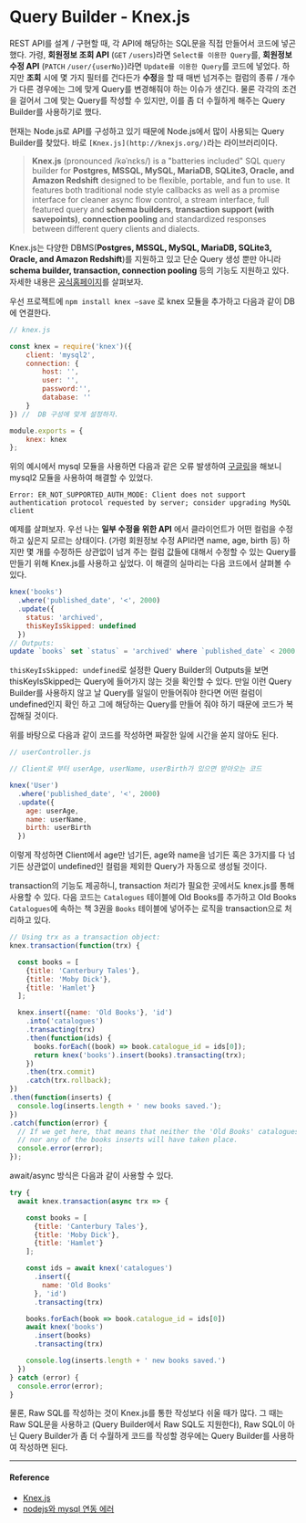 # Query Builder - Knex.js

REST API를 설계 /  구현할 때, 각 API에 해당하는 SQL문을 직접 만들어서 코드에 넣곤 했다. 가령, **회원정보 조회 API** (`GET` `/users`)라면 `Select를 이용한 Query`를, **회원정보 수정 API** (`PATCH` `/user/{userNo}`)라면 `Update를 이용한 Query`를 코드에 넣었다. 하지만 **조회** 시에 몇 가지 필터를 건다든가 **수정**을 할 때 매번 넘겨주는 컬럼의 종류 / 개수가 다른 경우에는 그에 맞게 Query를 변경해줘야 하는 이슈가 생긴다. 물론 각각의 조건을 걸어서 그에 맞는 Query를 작성할 수 있지만, 이를 좀 더 수월하게 해주는 Query Builder를 사용하기로 했다. 

현재는 Node.js로 API를 구성하고 있기 때문에 Node.js에서 많이 사용되는 Query Builder를 찾았다. 바로 `[Knex.js](http://knexjs.org/)`라는 라이브러리이다.

> **Knex.js** (pronounced /kəˈnɛks/) is a "batteries included" SQL query builder for **Postgres, MSSQL, MySQL, MariaDB, SQLite3, Oracle, and Amazon Redshift** designed to be flexible, portable, and fun to use. It features both traditional node style callbacks as well as a promise interface for cleaner async flow control, a stream interface, full featured query and **schema builders**, **transaction support (with savepoints)**, **connection pooling** and standardized responses between different query clients and dialects.

Knex.js는 다양한 DBMS(**Postgres, MSSQL, MySQL, MariaDB, SQLite3, Oracle, and Amazon Redshift**)를 지원하고 있고 단순 Query 생성 뿐만 아니라 **schema builder, transaction, connection pooling** 등의 기능도 지원하고 있다. 자세한 내용은 [공식홈페이지](http://knexjs.org)를 살펴보자.

우선 프로젝트에 `npm install knex —save` 로 knex 모듈을 추가하고 다음과 같이 DB에 연결한다. 

```jsx
// knex.js

const knex = require('knex')({
    client: 'mysql2',
    connection: {
        host: '',
        user: '',
        password:'',
        database: ''
    }
}) //  DB 구성에 맞게 설정하자.

module.exports = {
    knex: knex
};
```

위의 예시에서 mysql 모듈을 사용하면 다음과 같은 오류 발생하여 [구글링](https://www.inflearn.com/questions/3637)을 해보니 mysql2 모듈을 사용하여 해결할 수 있었다.

```
Error: ER_NOT_SUPPORTED_AUTH_MODE: Client does not support authentication protocol requested by server; consider upgrading MySQL client
```

예제를 살펴보자. 우선 나는 **일부 수정을 위한 API** 에서 클라이언트가 어떤 컬럼을 수정하고 싶은지 모르는 상태이다. (가령 회원정보 수정 API라면 name, age, birth 등) 하지만 몇 개를 수정하든 상관없이 넘겨 주는 컬럼 값들에 대해서 수정할 수 있는 Query를 만들기 위해 Knex.js를 사용하고 싶었다. 이 해결의 실마리는 다음 코드에서 살펴볼 수 있다.

```jsx
knex('books')
  .where('published_date', '<', 2000)
  .update({
    status: 'archived',
    thisKeyIsSkipped: undefined
  })
// Outputs:
update `books` set `status` = 'archived' where `published_date` < 2000
```

`thisKeyIsSkipped: undefined`로 설정한 Query Builder의 Outputs을 보면 thisKeyIsSkipped는 Query에 들어가지 않는 것을 확인할 수 있다. 만일 이런 Query Builder를 사용하지 않고 날 Query를 일일이 만들어줘야 한다면 어떤 컬럼이 undefined인지 확인 하고 그에 해당하는 Query를 만들어 줘야 하기 때문에 코드가 복잡해질 것이다.

위를 바탕으로 다음과 같이 코드를 작성하면 짜잘한 일에 시간을 쏟지 않아도 된다.  

```jsx
// userController.js

// Client로 부터 userAge, userName, userBirth가 있으면 받아오는 코드

knex('User')
  .where('published_date', '<', 2000)
  .update({
    age: userAge,
    name: userName,
    birth: userBirth
  })
```

이렇게 작성하면 Client에서 age만 넘기든, age와 name을 넘기든 혹은 3가지를 다 넘기든 상관없이 undefined인 컬럼을 제외한 Query가 자동으로 생성될 것이다.

transaction의 기능도 제공하니, transaction 처리가 필요한 곳에서도 knex.js를 통해 사용할 수 있다. 다음 코드는 `Catalogues` 테이블에 Old Books를 추가하고 Old Books `Catalogues`에 속하는 책 3권을 `Books` 테이블에 넣어주는 로직을 transaction으로 처리하고 있다. 

```jsx
// Using trx as a transaction object:
knex.transaction(function(trx) {

  const books = [
    {title: 'Canterbury Tales'},
    {title: 'Moby Dick'},
    {title: 'Hamlet'}
  ];

  knex.insert({name: 'Old Books'}, 'id')
    .into('catalogues')
    .transacting(trx)
    .then(function(ids) {
      books.forEach((book) => book.catalogue_id = ids[0]);
      return knex('books').insert(books).transacting(trx);
    })
    .then(trx.commit)
    .catch(trx.rollback);
})
.then(function(inserts) {
  console.log(inserts.length + ' new books saved.');
})
.catch(function(error) {
  // If we get here, that means that neither the 'Old Books' catalogues insert,
  // nor any of the books inserts will have taken place.
  console.error(error);
});
```

await/async 방식은 다음과 같이 사용할 수 있다.

```jsx
try {
  await knex.transaction(async trx => {

    const books = [
      {title: 'Canterbury Tales'},
      {title: 'Moby Dick'},
      {title: 'Hamlet'}
    ];

    const ids = await knex('catalogues')
      .insert({
        name: 'Old Books'
      }, 'id')
      .transacting(trx)

    books.forEach(book => book.catalogue_id = ids[0])
    await knex('books')
      .insert(books)
      .transacting(trx)

    console.log(inserts.length + ' new books saved.')
  })
} catch (error) {
  console.error(error);
}
```

물론, Raw SQL를 작성하는 것이 Knex.js를 통한 작성보다 쉬울 때가 많다. 그 때는 Raw SQL문을 사용하고 (Query Builder에서 Raw SQL도 지원한다), Raw SQL이 아닌 Query Builder가 좀 더 수월하게 코드를 작성할 경우에는 Query Builder를 사용하여 작성하면 된다.

---
#### Reference
- [Knex.js](http://knexjs.org)
- [nodejs와 mysql 연동 에러](https://www.inflearn.com/questions/3637)
